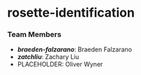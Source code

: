 # rosette-identification

### Team Members
- ***braeden-falzarano***: Braeden Falzarano
- ***zatchliu***: Zachary Liu
- PLACEHOLDER: Oliver Wyner

